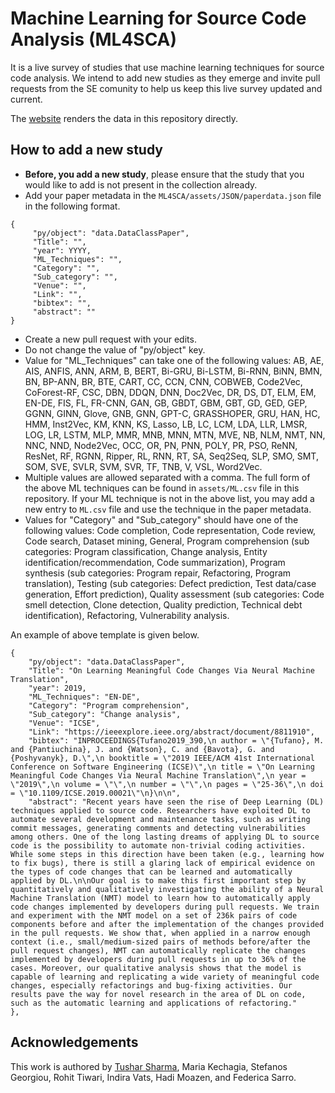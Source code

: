 # Machine Learning for Source Code Analysis (ML4SCA)

It is a live survey of studies that use machine learning techniques for source code analysis. We intend to add new studies as they emerge and invite pull requests from the SE comunity to help us keep this live survey updated and current. 

The [website](https://tusharma.in/ML4SCA) renders the data in this repository directly. 

## How to add a new study
- **Before, you add a new study**, please ensure that the study that you would like to add is not present in the collection already.
- Add your paper metadata in the ``ML4SCA/assets/JSON/paperdata.json`` file in the following format.
```
{
	 "py/object": "data.DataClassPaper",
	 "Title": "",
	 "year": YYYY,
	 "ML_Techniques": "",
	 "Category": "",
	 "Sub_category": "",
	 "Venue": "",
	 "Link": "",
	 "bibtex": "",
	 "abstract": ""
}
```
- Create a new pull request with your edits.
- Do not change the value of "py/object" key. 
- Value for "ML_Techniques" can take one of the following values: AB, AE, AIS, ANFIS, ANN, ARM, B, BERT, Bi-GRU, Bi-LSTM, Bi-RNN, BiNN, BMN, BN, BP-ANN, BR, BTE, CART, CC, CCN, CNN, COBWEB, Code2Vec, CoForest-RF, CSC, DBN, DDQN, DNN, Doc2Vec, DR, DS, DT, ELM, EM, EN-DE, FIS, FL, FR-CNN, GAN, GB, GBDT, GBM, GBT, GD, GED, GEP, GGNN, GINN, Glove, GNB, GNN, GPT-C, GRASSHOPER, GRU, HAN, HC, HMM, Inst2Vec, KM, KNN, KS, Lasso, LB, LC, LCM, LDA, LLR, LMSR, LOG, LR, LSTM, MLP, MMR, MNB, MNN, MTN, MVE, NB, NLM, NMT, NN, NNC, NND, Node2Vec, OCC, OR, PN, PNN, POLY, PR, PSO, ReNN, ResNet, RF, RGNN, Ripper, RL, RNN, RT, SA, Seq2Seq, SLP, SMO, SMT, SOM, SVE, SVLR, SVM, SVR, TF, TNB, V, VSL, Word2Vec.
- Multiple values are allowed separated with a comma. The full form of the above ML techniques can be found in ``assets/ML.csv`` file in this repository. If your ML technique is not in the above list, you may add a new entry to ``ML.csv`` file and use the technique in the paper metadata.
- Values for "Category" and "Sub_category" should have one of the following values: Code completion, Code representation, Code review, Code search, Dataset mining, General, Program comprehension (sub categories: Program classification, Change analysis, Entity identification/recommendation, Code summarization), Program synthesis (sub categories: Program repair, Refactoring, Program translation), Testing (sub categories: Defect prediction, Test data/case generation, Effort prediction), Quality assessment (sub categories: Code smell detection, Clone detection, Quality prediction, Technical debt identification), Refactoring, Vulnerability analysis.

An example of above template is given below.

```
{
    "py/object": "data.DataClassPaper",
    "Title": "On Learning Meaningful Code Changes Via Neural Machine Translation",
    "year": 2019,
    "ML_Techniques": "EN-DE",
    "Category": "Program comprehension",
    "Sub_category": "Change analysis",
    "Venue": "ICSE",
    "Link": "https://ieeexplore.ieee.org/abstract/document/8811910",
    "bibtex": "INPROCEEDINGS{Tufano2019_390,\n author = \"{Tufano}, M. and {Pantiuchina}, J. and {Watson}, C. and {Bavota}, G. and {Poshyvanyk}, D.\",\n booktitle = \"2019 IEEE/ACM 41st International Conference on Software Engineering (ICSE)\",\n title = \"On Learning Meaningful Code Changes Via Neural Machine Translation\",\n year = \"2019\",\n volume = \"\",\n number = \"\",\n pages = \"25-36\",\n doi = \"10.1109/ICSE.2019.00021\"\n}\n\n",
    "abstract": "Recent years have seen the rise of Deep Learning (DL) techniques applied to source code. Researchers have exploited DL to automate several development and maintenance tasks, such as writing commit messages, generating comments and detecting vulnerabilities among others. One of the long lasting dreams of applying DL to source code is the possibility to automate non-trivial coding activities. While some steps in this direction have been taken (e.g., learning how to fix bugs), there is still a glaring lack of empirical evidence on the types of code changes that can be learned and automatically applied by DL.\n\nOur goal is to make this first important step by quantitatively and qualitatively investigating the ability of a Neural Machine Translation (NMT) model to learn how to automatically apply code changes implemented by developers during pull requests. We train and experiment with the NMT model on a set of 236k pairs of code components before and after the implementation of the changes provided in the pull requests. We show that, when applied in a narrow enough context (i.e., small/medium-sized pairs of methods before/after the pull request changes), NMT can automatically replicate the changes implemented by developers during pull requests in up to 36% of the cases. Moreover, our qualitative analysis shows that the model is capable of learning and replicating a wide variety of meaningful code changes, especially refactorings and bug-fixing activities. Our results pave the way for novel research in the area of DL on code, such as the automatic learning and applications of refactoring."
},
```


## Acknowledgements
This work is authored by [Tushar Sharma](http://www.tusharma.in), Maria Kechagia, Stefanos Georgiou, Rohit Tiwari, Indira Vats, Hadi Moazen, and Federica Sarro.
